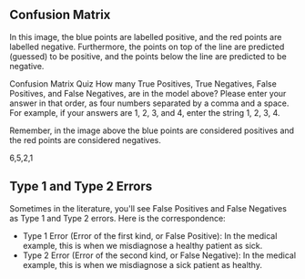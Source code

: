## Confusion Matrix
In this image, the blue points are labelled positive, and the red points are labelled negative. Furthermore, the points on top of the line are predicted (guessed) to be positive, and the points below the line are predicted to be negative.

Confusion Matrix Quiz
How many True Positives, True Negatives, False Positives, and False Negatives, are in the model above? Please enter your answer in that order, as four numbers separated by a comma and a space. For example, if your answers are 1, 2, 3, and 4, enter the string 1, 2, 3, 4.

Remember, in the image above the blue points are considered positives and the red points are considered negatives.

6,5,2,1

## Type 1 and Type 2 Errors
Sometimes in the literature, you'll see False Positives and False Negatives as Type 1 and Type 2 errors. Here is the correspondence:

* Type 1 Error (Error of the first kind, or False Positive): In the medical example, this is when we misdiagnose a healthy patient as sick.
* Type 2 Error (Error of the second kind, or False Negative): In the medical example, this is when we misdiagnose a sick patient as healthy.